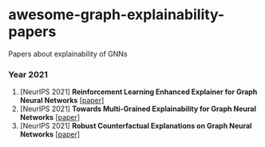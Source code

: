 # awesome-graph-explainability-papers
Papers about explainability of GNNs

### Year 2021
1. [NeurIPS 2021] **Reinforcement Learning Enhanced Explainer for Graph Neural Networks** [[paper]](http://recmind.cn/papers/explainer_nips21.pdf)
2. [NeurIPS 2021] **Towards Multi-Grained Explainability for Graph Neural Networks** [[paper]](http://staff.ustc.edu.cn/~hexn/papers/nips21-explain-gnn.pdf)
3. [NeurIPS 2021] **Robust Counterfactual Explanations on Graph Neural Networks** [[paper]](https://arxiv.org/abs/2107.04086)
